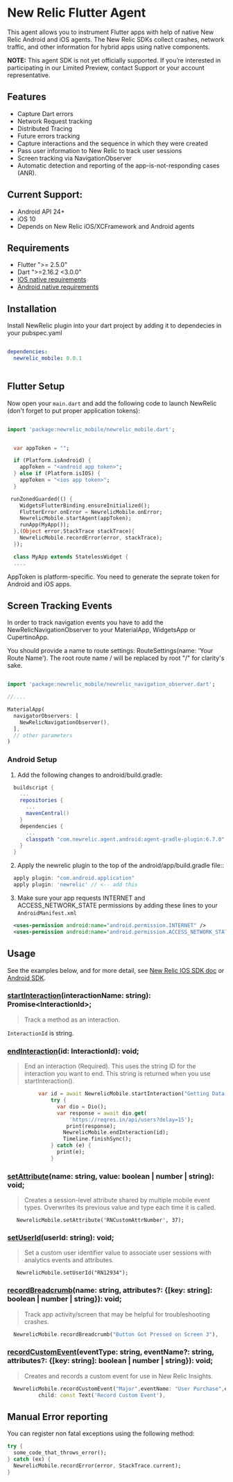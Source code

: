 # New Relic Flutter Agent

This agent allows you to instrument Flutter apps with help of native New Relic Android and iOS agents. The New Relic SDKs collect crashes, network traffic, and other information for hybrid apps using native components.

**NOTE:** This agent SDK is not yet officially supported. If you’re interested in participating in our Limited Preview, contact Support or your account representative.

## Features
* Capture Dart errors
* Network Request tracking
* Distributed Tracing 
* Future errors tracking
* Capture interactions and the sequence in which they were created
* Pass user information to New Relic to track user sessions
* Screen tracking via NavigationObserver
* Automatic detection and reporting of the app-is-not-responding cases (ANR).

## Current Support:
- Android API 24+
- iOS 10
- Depends on New Relic iOS/XCFramework and Android agents


## Requirements
- Flutter ">= 2.5.0"
- Dart ">=2.16.2 <3.0.0"
- [IOS native requirements](https://docs.newrelic.com/docs/mobile-monitoring/new-relic-mobile-ios/get-started/new-relic-ios-compatibility-requirements)
- [Android native requirements](https://docs.newrelic.com/docs/mobile-monitoring/new-relic-mobile-android/get-started/new-relic-android-compatibility-requirements)

## Installation
Install NewRelic plugin into your dart project by adding it to dependecies in your pubspec.yaml 

```yaml

dependencies:
  newrelic_mobile: 0.0.1
  
```

## Flutter Setup

Now open your `main.dart` and add the following code to launch NewRelic (don't forget to put proper application tokens):

```dart

import 'package:newrelic_mobile/newrelic_mobile.dart';


  var appToken = "";

  if (Platform.isAndroid) {
    appToken = "<android app token>";
  } else if (Platform.isIOS) {
    appToken = "<ios app token>";
  }

 runZonedGuarded(() {
    WidgetsFlutterBinding.ensureInitialized();
    FlutterError.onError = NewrelicMobile.onError;
    NewrelicMobile.startAgent(appToken);
    runApp(MyApp());
  },(Object error,StackTrace stackTrace){
    NewrelicMobile.recordError(error, stackTrace);
  });

  class MyApp extends StatelessWidget {
  ....

```
AppToken is platform-specific. You need to generate the seprate token for Android and iOS apps.

## Screen Tracking Events
In order to track navigation events you have to add the NewRelicNavigationObserver to your MaterialApp, WidgetsApp or CupertinoApp.

You should provide a name to route settings: RouteSettings(name: 'Your Route Name'). The root route name / will be replaced by root "/" for clarity's sake.

``` dart

import 'package:newrelic_mobile/newrelic_navigation_observer.dart';

//....

MaterialApp(
  navigatorObservers: [
    NewRelicNavigationObserver(),
  ],
  // other parameters
)


```

### Android Setup

1. Add the following changes to android/build.gradle:
  ```groovy
    buildscript {
      ...
      repositories {
        ...
        mavenCentral()
      }
      dependencies {
        ...
        classpath "com.newrelic.agent.android:agent-gradle-plugin:6.7.0"
      }
    }
  ```

2. Apply the newrelic plugin to the top of the android/app/build.gradle file::
  ``` groovy
    apply plugin: "com.android.application"
    apply plugin: 'newrelic' // <-- add this
  
  ```

3. Make sure your app requests INTERNET and ACCESS_NETWORK_STATE permissions by adding these lines to your `AndroidManifest.xml`
  ``` xml
    <uses-permission android:name="android.permission.INTERNET" />
    <uses-permission android:name="android.permission.ACCESS_NETWORK_STATE" />
  ```


## Usage
See the examples below, and for more detail, see [New Relic IOS SDK doc](https://docs.newrelic.com/docs/mobile-monitoring/new-relic-mobile-ios/ios-sdk-api) or [Android SDK](https://docs.newrelic.com/docs/mobile-monitoring/new-relic-mobile-android/android-sdk-api).

### [startInteraction](https://docs.newrelic.com/docs/mobile-monitoring/new-relic-mobile-android/android-sdk-api/start-interaction)(interactionName: string): Promise&lt;InteractionId&gt;;
> Track a method as an interaction.

`InteractionId` is string.


### [endInteraction](https://docs.newrelic.com/docs/mobile-monitoring/new-relic-mobile-android/android-sdk-api/end-interaction)(id: InteractionId): void;
> End an interaction
> (Required). This uses the string ID for the interaction you want to end.
> This string is returned when you use startInteraction().

  ``` dart
            var id = await NewrelicMobile.startInteraction("Getting Data from Service");
                try {
                  var dio = Dio();
                  var response = await dio.get(
                      'https://reqres.in/api/users?delay=15');
                     print(response);
                    NewrelicMobile.endInteraction(id);
                    Timeline.finishSync();
                } catch (e) {
                  print(e);
                }
  
  ```

### [setAttribute](https://docs.newrelic.com/docs/mobile-monitoring/new-relic-mobile-android/android-sdk-api/set-attribute)(name: string, value: boolean | number | string): void;
> Creates a session-level attribute shared by multiple mobile event types. Overwrites its previous value and type each time it is called.
  ```
     NewrelicMobile.setAttribute('RNCustomAttrNumber', 37);
  ```

### [setUserId](https://docs.newrelic.com/docs/mobile-monitoring/new-relic-mobile-android/android-sdk-api/set-user-id)(userId: string): void;
> Set a custom user identifier value to associate user sessions with analytics events and attributes.
  ```
     NewrelicMobile.setUserId("RN12934");
  ```

### [recordBreadcrumb](https://docs.newrelic.com/docs/mobile-monitoring/new-relic-mobile-android/android-sdk-api/recordbreadcrumb)(name: string, attributes?: {[key: string]: boolean | number | string}): void;
> Track app activity/screen that may be helpful for troubleshooting crashes.

  ``` dart
    NewrelicMobile.recordBreadcrumb("Button Got Pressed on Screen 3"),
  ```

### [recordCustomEvent](https://docs.newrelic.com/docs/mobile-monitoring/new-relic-mobile-android/android-sdk-api/recordcustomevent-android-sdk-api)(eventType: string, eventName?: string, attributes?: {[key: string]: boolean | number | string}): void;
> Creates and records a custom event for use in New Relic Insights.

  ``` dart
    NewrelicMobile.recordCustomEvent("Major",eventName: "User Purchase",eventAttributes: {"item1":"Clothes","price":34.00}),
            child: const Text('Record Custom Event'),
  ```


## Manual Error reporting

You can register non fatal exceptions using the following method:

```dart
try {
  some_code_that_throws_error();
} catch (ex) {
  NewrelicMobile.recordError(error, StackTrace.current);
}
```
